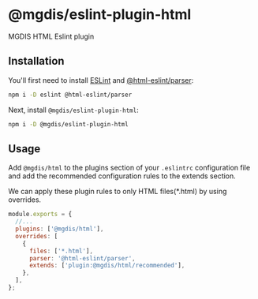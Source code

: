 # @mgdis/eslint-plugin-html

MGDIS HTML Eslint plugin

## Installation

You'll first need to install [ESLint](https://eslint.org/) and [@html-eslint/parser](https://yeonjuan.github.io/html-eslint/docs/getting-started.html):

```sh
npm i -D eslint @html-eslint/parser
```

Next, install `@mgdis/eslint-plugin-html`:

```sh
npm i -D @mgdis/eslint-plugin-html
```

## Usage

Add `@mgdis/html` to the plugins section of your `.eslintrc` configuration file and add the recommended configuration rules to the extends section.

We can apply these plugin rules to only HTML files(\*.html) by using overrides.

```js
module.exports = {
  //...
  plugins: ['@mgdis/html'],
  overrides: [
    {
      files: ['*.html'],
      parser: '@html-eslint/parser',
      extends: ['plugin:@mgdis/html/recommended'],
    },
  ],
};
```
